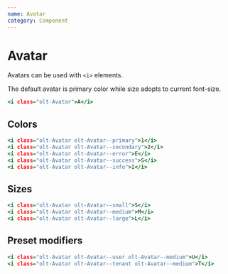 ```yaml
---
name: Avatar
category: Component
---
```


# Avatar

Avatars can be used with `<i>` elements.

The default avatar is primary color while size adopts to current font-size.

```avatar.html
<i class="olt-Avatar">A</i>
```

## Colors

```colors.html
<i class="olt-Avatar olt-Avatar--primary">1</i>
<i class="olt-Avatar olt-Avatar--secondary">2</i>
<i class="olt-Avatar olt-Avatar--error">E</i>
<i class="olt-Avatar olt-Avatar--success">S</i>
<i class="olt-Avatar olt-Avatar--info">I</i>
```

## Sizes

```sizes.html
<i class="olt-Avatar olt-Avatar--small">S</i>
<i class="olt-Avatar olt-Avatar--medium">M</i>
<i class="olt-Avatar olt-Avatar--large">L</i>
```

## Preset modifiers

```presets.html
<i class="olt-Avatar olt-Avatar--user olt-Avatar--medium">U</i>
<i class="olt-Avatar olt-Avatar--tenant olt-Avatar--medium">T</i>
```
